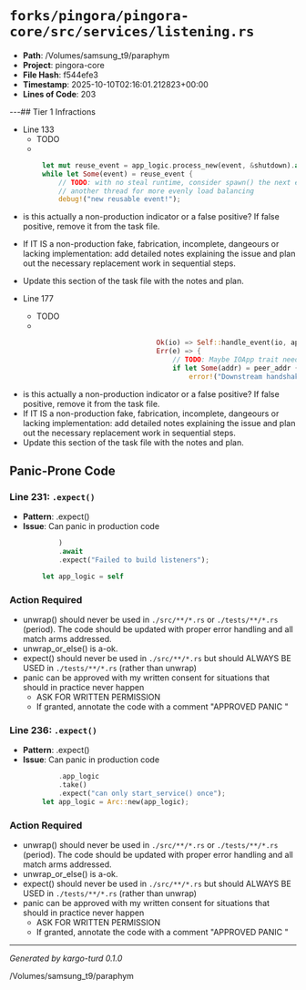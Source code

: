 # `forks/pingora/pingora-core/src/services/listening.rs`

- **Path**: /Volumes/samsung_t9/paraphym
- **Project**: pingora-core
- **File Hash**: f544efe3  
- **Timestamp**: 2025-10-10T02:16:01.212823+00:00  
- **Lines of Code**: 203

---## Tier 1 Infractions 


- Line 133
  - TODO
  - 

```rust
        let mut reuse_event = app_logic.process_new(event, &shutdown).await;
        while let Some(event) = reuse_event {
            // TODO: with no steal runtime, consider spawn() the next event on
            // another thread for more evenly load balancing
            debug!("new reusable event!");
```

- is this actually a non-production indicator or a false positive? If false positive, remove it from the task file.
- If IT IS a non-production fake, fabrication, incomplete, dangeours or lacking implementation: add detailed notes explaining the issue and plan out the necessary replacement work in sequential steps. 
- Update this section of the task file with the notes and plan.


- Line 177
  - TODO
  - 

```rust
                                    Ok(io) => Self::handle_event(io, app, shutdown).await,
                                    Err(e) => {
                                        // TODO: Maybe IOApp trait needs a fn to handle/filter out this error
                                        if let Some(addr) = peer_addr {
                                            error!("Downstream handshake error from {}: {e}", addr);
```

- is this actually a non-production indicator or a false positive? If false positive, remove it from the task file.
- If IT IS a non-production fake, fabrication, incomplete, dangeours or lacking implementation: add detailed notes explaining the issue and plan out the necessary replacement work in sequential steps. 
- Update this section of the task file with the notes and plan.

## Panic-Prone Code


### Line 231: `.expect()`

- **Pattern**: .expect()
- **Issue**: Can panic in production code

```rust
            )
            .await
            .expect("Failed to build listeners");

        let app_logic = self
```

### Action Required

- unwrap() should never be used in `./src/**/*.rs` or `./tests/**/*.rs` (period). The code should be updated with proper error handling and all match arms addressed.
- unwrap_or_else() is a-ok. 
- expect() should never be used in `./src/**/*.rs` but should ALWAYS BE USED in `./tests/**/*.rs` (rather than unwrap)
- panic can be approved with my written consent for situations that should in practice never happen  
  - ASK FOR WRITTEN PERMISSION
  - If granted, annotate the code with a comment "APPROVED PANIC "


### Line 236: `.expect()`

- **Pattern**: .expect()
- **Issue**: Can panic in production code

```rust
            .app_logic
            .take()
            .expect("can only start_service() once");
        let app_logic = Arc::new(app_logic);

```

### Action Required

- unwrap() should never be used in `./src/**/*.rs` or `./tests/**/*.rs` (period). The code should be updated with proper error handling and all match arms addressed.
- unwrap_or_else() is a-ok. 
- expect() should never be used in `./src/**/*.rs` but should ALWAYS BE USED in `./tests/**/*.rs` (rather than unwrap)
- panic can be approved with my written consent for situations that should in practice never happen  
  - ASK FOR WRITTEN PERMISSION
  - If granted, annotate the code with a comment "APPROVED PANIC "

---

*Generated by kargo-turd 0.1.0*

/Volumes/samsung_t9/paraphym